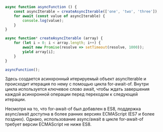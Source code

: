 ```javascript
async function asyncFunction () {
    const asyncIterable = createAsyncIterable(['one', 'two', 'three']);
    for await (const value of asyncIterable) {
        console.log(value);
    }
}

async function* createAsyncIterable (array) {
    for (let i = 0; i < array.length; i++) {
        await new Promise(resolve => setTimeout(resolve, 1000));
        yield array[i];
    }
}

asyncFunction();
```


Здесь создается асинхронный итерируемый объект asyncIterable и происходит итерация по нему с помощью цикла for-await-of. Внутри цикла используется ключевое слово await, чтобы ждать завершения каждой асинхронной операции перед переходом к следующей итерации.

Несмотря на то, что for-await-of был добавлен в ES8, поддержка async/await доступна в более ранних версиях ECMAScript (ES7 и более поздних). Однако, использование async/await в цикле for-await-of требует версии ECMAScript не ниже ES8.